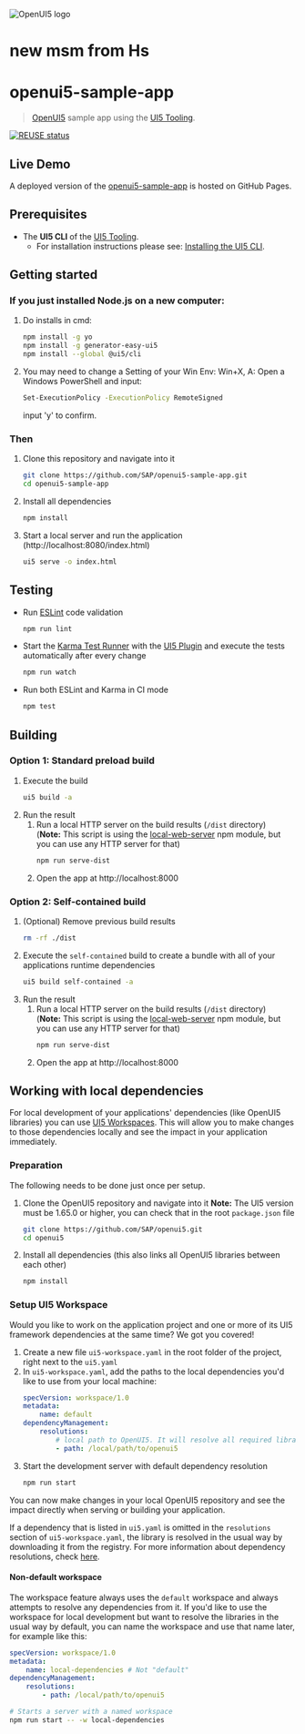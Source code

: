 ![OpenUI5 logo](http://openui5.org/images/OpenUI5_new_big_side.png)

# new msm from Hs

# openui5-sample-app
> [OpenUI5](https://github.com/SAP/openui5) sample app using the [UI5 Tooling](https://github.com/SAP/ui5-tooling).

[![REUSE status](https://api.reuse.software/badge/github.com/SAP/openui5-sample-app)](https://api.reuse.software/info/github.com/SAP/openui5-sample-app)

## Live Demo
A deployed version of the [openui5-sample-app](http://sap.github.io/openui5-sample-app/index.html) is hosted on GitHub Pages.

## Prerequisites
- The **UI5 CLI** of the [UI5 Tooling](https://github.com/SAP/ui5-tooling#installing-the-ui5-cli).
    - For installation instructions please see: [Installing the UI5 CLI](https://github.com/SAP/ui5-tooling#installing-the-ui5-cli).

## Getting started
### If you just installed Node.js on a new computer:
1. Do installs in cmd:
    ```sh
    npm install -g yo
    npm install -g generator-easy-ui5
    npm install --global @ui5/cli
    ```
1. You may need to change a Setting of your Win Env:
    Win+X, A: Open a Windows PowerShell and input:
    ```sh
    Set-ExecutionPolicy -ExecutionPolicy RemoteSigned
    ```
    input 'y' to confirm.

### Then
1. Clone this repository and navigate into it
    ```sh
    git clone https://github.com/SAP/openui5-sample-app.git
    cd openui5-sample-app
    ```
1. Install all dependencies
    ```sh
    npm install
    ```

1. Start a local server and run the application (http://localhost:8080/index.html)
    ```sh
    ui5 serve -o index.html
    ```

## Testing
* Run [ESLint](https://eslint.org/) code validation
    ```sh
    npm run lint
    ```
* Start the [Karma Test Runner](https://karma-runner.github.io/latest/index.html) with the [UI5 Plugin](https://github.com/SAP/karma-ui5) and execute the tests automatically after every change
    ```sh
    npm run watch
    ```
* Run both ESLint and Karma in CI mode
    ```sh
    npm test
    ```
## Building
### Option 1: Standard preload build
1. Execute the build
    ```sh
    ui5 build -a
    ```
1. Run the result
    1. Run a local HTTP server on the build results (`/dist` directory)  
	(**Note:** This script is using the [local-web-server](https://www.npmjs.com/package/local-web-server) npm module, but you can use any HTTP server for that)
        ```sh
        npm run serve-dist
        ```
    1. Open the app at http://localhost:8000

### Option 2: Self-contained build
1. (Optional) Remove previous build results
   ```sh
   rm -rf ./dist
   ```
1. Execute the `self-contained` build to create a bundle with all of your applications runtime dependencies
    ```sh
    ui5 build self-contained -a
    ```
1. Run the result
    1. Run a local HTTP server on the build results (`/dist` directory)  
	(**Note:** This script is using the [local-web-server](https://www.npmjs.com/package/local-web-server) npm module, but you can use any HTTP server for that)
        ```sh
        npm run serve-dist
        ```
    1. Open the app at http://localhost:8000

## Working with local dependencies

For local development of your applications' dependencies (like OpenUI5 libraries) you can use [UI5 Workspaces](https://sap.github.io/ui5-tooling/stable/pages/Workspace/). This will allow you to make changes to those dependencies locally and see the impact in your application immediately.

### Preparation
The following needs to be done just once per setup.

1. Clone the OpenUI5 repository and navigate into it
    **Note:** The UI5 version must be 1.65.0 or higher, you can check that in the root `package.json` file
    ```sh
    git clone https://github.com/SAP/openui5.git
    cd openui5
    ```
1. Install all dependencies (this also links all OpenUI5 libraries between each other)
    ```sh
    npm install
    ```

### Setup UI5 Workspace

Would you like to work on the application project and one or more of its UI5 framework dependencies at the same time? We got you covered!

1. Create a new file `ui5-workspace.yaml` in the root folder of the project, right next to the `ui5.yaml`
2. In `ui5-workspace.yaml`, add the paths to the local dependencies you'd like to use from your local machine:
    ```yaml
    specVersion: workspace/1.0
    metadata:
        name: default
    dependencyManagement:
        resolutions:
            # local path to OpenUI5. It will resolve all required libraries and transitive dependencies.
            - path: /local/path/to/openui5
    ```
3. Start the development server with default dependency resolution
    ```sh
    npm run start
    ```

You can now make changes in your local OpenUI5 repository and see the impact directly when serving or building your application.

If a dependency that is listed in `ui5.yaml` is omitted in the `resolutions` section of `ui5-workspace.yaml`, the library is resolved in the usual way by downloading it from the registry. For more information about dependency resolutions, check [here](https://sap.github.io/ui5-tooling/v3/pages/Workspace/#dependency-management).

#### Non-default workspace

The workspace feature always uses the `default` workspace and always attempts to resolve any dependencies from it. If you'd like to use the workspace for local development but want to resolve the libraries in the usual way by default, you can name the workspace and use that name later, for example like this:

```yaml
specVersion: workspace/1.0
metadata:
    name: local-dependencies # Not "default"
dependencyManagement:
    resolutions:
        - path: /local/path/to/openui5
```

```sh
# Starts a server with a named workspace
npm run start -- -w local-dependencies
```
